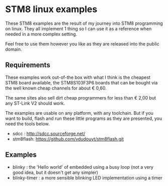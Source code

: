 STM8 linux examples
===================

These STM8 examples are the result of my journey into STM8 programming on linux.
They all implement 1 thing so I can use it as a reference when needed in a more complex setting.

Feel free to use them however you like as they are released into the public domain.

Requirements
------------

These examples work out-of-the box with what I think is the cheapest STM8 board available, the STM8S103F3P6 boards that
can be bought via the well known cheap channels for about € 0,60.
 
The same sites also sell dirt cheap programmers for less than € 2,00 but any ST-Link V2 should work.


The examples are usable on any platform, with any toolchain.
But if you want to build, flash and run these little programs as they are presented, you need the tools below.

* sdcc : http://sdcc.sourceforge.net/
* stm8flash: https://github.com/vdudouyt/stm8flash.git

Examples
--------
* blinky : the 'Hello world' of embedded using a busy loop (not a very good idea, but it doesn't get any simpler)
* blinky-timer : a more sensible blinking LED implementation using a timer

